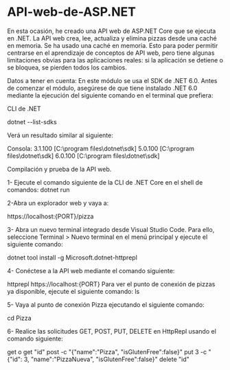 # API-web-de-ASP.NET
En esta ocasión, he creado una API web de ASP.NET Core que se ejecuta en .NET. La API web crea, lee, actualiza y elimina pizzas desde una caché en memoria. Se ha usado una caché en memoria. Esto para poder permitir centrarse en el aprendizaje de conceptos de API web, pero tiene algunas limitaciones obvias para las aplicaciones reales: si la aplicación se detiene o se bloquea, se pierden todos los cambios.


Datos a tener en cuenta: 
En este módulo se usa el SDK de .NET 6.0. Antes de comenzar el módulo, asegúrese de que tiene instalado .NET 6.0 mediante la ejecución del siguiente comando en el terminal que prefiera:

CLI de .NET

dotnet --list-sdks

Verá un resultado similar al siguiente:

Consola:
3.1.100 [C:\program files\dotnet\sdk]
5.0.100 [C:\program files\dotnet\sdk]
6.0.100 [C:\program files\dotnet\sdk]

Compilación y prueba de la API web.

1- Ejecute el comando siguiente de la CLI de .NET Core en el shell de comandos:
  dotnet run

2-Abra un explorador web y vaya a: 

  https://localhost:{PORT}/pizza
 
3- Abra un nuevo terminal integrado desde Visual Studio Code. Para ello, seleccione Terminal > Nuevo terminal en el menú principal y ejecute el siguiente comando:

  dotnet tool install -g Microsoft.dotnet-httprepl
  
4- Conéctese a la API web mediante el comando siguiente:

  httprepl https://localhost:{PORT}
    Para ver el punto de conexión de pizzas ya disponible, ejecute el siguiente comando:
        ls

5- Vaya al punto de conexión Pizza ejecutando el siguiente comando:

  cd Pizza

6- Realice las solicitudes GET, POST, PUT, DELETE en HttpRepl usando el comando siguiente:

  get o get "id"
  post -c "{"name":"Pizza", "isGlutenFree":false}"
  put 3 -c  "{"id": 3, "name":"PizzaNueva", "isGlutenFree":false}"
  delete "id"
